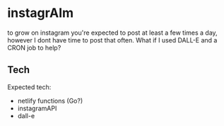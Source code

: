 # instagrAIm

to grow on instagram you're expected to post at least a few times a day, however I dont have time to post that often. What if I used DALL-E and a CRON job to help?


## Tech

Expected tech:
- netlify functions (Go?) 
- instagramAPI
- dall-e 



